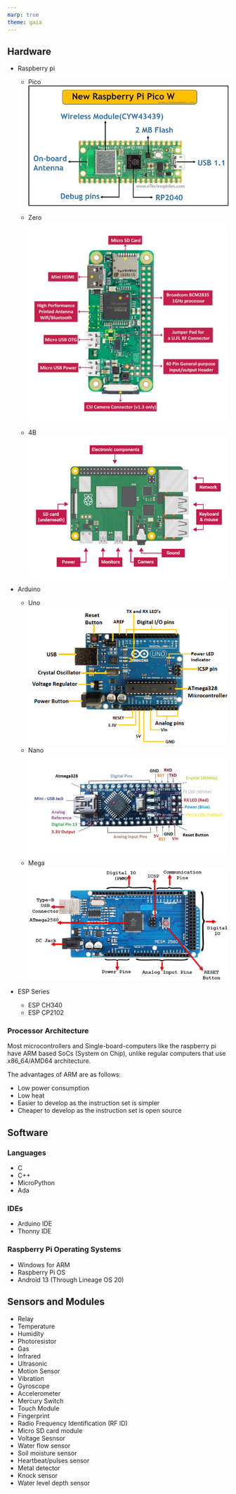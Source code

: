 ```yaml
---
marp: true
theme: gaia
---
```


## Hardware
- Raspberry pi
  - Pico
    ![Raspberry-Pi-Pico-W.png](assets/Raspberry-Pi-Pico-W.png)

  - Zero
    ![Raspberry-Pi-Zero-W.png](assets/Raspberry-Pi-Zero-W.png)

  - 4B
    ![Raspberry Pi 4B.png](assets/Raspberry-Pi-4B.png)

- Arduino
  - Uno
    ![Arduino-Uno](assets/Arduino-Uno.png)
  - Nano
    ![Arduino-Nano](assets/Arduino-Nano.jpg)
  - Mega
    ![Arduino-Mega](assets/Arduino-Mega.png)

- ESP Series
  - ESP CH340
  - ESP CP2102

### Processor Architecture
Most microcontrollers and Single-board-computers like the raspberry pi have ARM based SoCs (System on Chip), unlike regular computers that use x86_64/AMD64 architecture.

The advantages of ARM are as follows:
- Low power consumption
- Low heat
- Easier to develop as the instruction set is simpler
- Cheaper to develop as the instruction set is open source

## Software
### Languages
- C
- C++
- MicroPython
- Ada

### IDEs
- Arduino IDE
- Thonny IDE

### Raspberry Pi Operating Systems
- Windows for ARM
- Raspberry Pi OS
- Android 13 (Through Lineage OS 20)

## Sensors and Modules
- Relay
- Temperature
- Humidity
- Photoresistor
- Gas
- Infrared
- Ultrasonic
- Motion Sensor
- Vibration
- Gyroscope
- Accelerometer
- Mercury Switch
- Touch Module
- Fingerprint
- Radio Frequency Identification (RF ID)
- Micro SD card module
- Voltage Sesnsor
- Water flow sensor
- Soil moisture sensor
- Heartbeat/pulses sensor
- Metal detector 
- Knock sensor
- Water level depth sensor